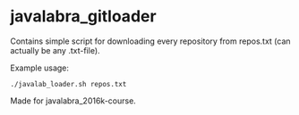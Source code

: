 # javalabra_gitloader

Contains simple script for downloading every repository from repos.txt (can actually be any .txt-file).

Example usage:

```./javalab_loader.sh repos.txt```


Made for javalabra_2016k-course.
